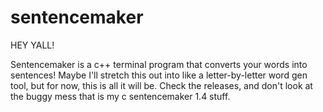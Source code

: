 # sentencemaker
HEY YALL!

Sentencemaker is a c++ terminal program that converts your words into sentences! Maybe I'll stretch this out into like a letter-by-letter word gen tool, but for now, this is all it will be. Check the releases, and don't look at the buggy mess that is my c sentencemaker 1.4 stuff.
